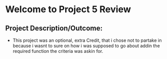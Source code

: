 # Welcome to Project 5 Review

## Project Description/Outcome:

- This project was an optional, extra Credit, that i chose not to partake in because i wasnt to sure on how i was supposed to go about addin the required function the criteria was askin for.

